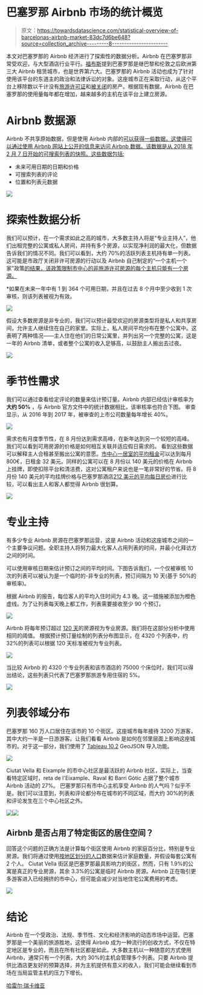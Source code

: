 # 巴塞罗那 Airbnb 市场的统计概览

> 原文：<https://towardsdatascience.com/statistical-overview-of-barcelonas-airbnb-market-83dc7d6be648?source=collection_archive---------8----------------------->

本文对巴塞罗那的 Airbnb 经济进行了探索性的数据分析。Airbnb 在巴塞罗那非常受欢迎，与大型酒店行业平行。[福布斯](https://www.forbes.com/sites/bishopjordan/2017/04/05/airbnb-paris-london-nyc-la-barcelona-rome-infographic/#5d0fac0d4127)提到巴塞罗那是继巴黎和伦敦之后欧洲第三大 Airbnb 租赁城市，也是世界第六大。巴塞罗那的 Airbnb 活动也成为了针对使用该平台的东道主的政治和法律诉讼的对象。这座城市正在采取行动，从这个平台上移除数以千计没有[旅游许可证](http://aldianews.com/articles/culture/barcelona-crackdown-airbnb-model-follow/52926)和[被关闭](https://www.citylab.com/life/2018/06/barcelona-finds-a-way-to-control-its-airbnb-market/562187/)的房产。根据现有数据，Airbnb 在巴塞罗那的使用量每年都在增加，越来越多的主机在该平台上建立房源。

# Airbnb 数据源

Airbnb 不共享原始数据，但是使用 Airbnb 内部的[可以获得一些数据，这使得可以通过使用 Airbnb 网站上公开的信息来访问 Airbnb 数据。该数据是从 2018 年 2 月 7 日开始的可搜索列表的快照。这些数据包括:](http://insideairbnb.com/get-the-data.html)

*   未来可用日期的日期和价格
*   可搜索列表的评论
*   位置和列表元数据

![](img/09cc9ebeb5d5021d08f619526e40a4b9.png)

# 探索性数据分析

我们可以预计，在一个需求如此之高的城市，大多数主持人将是“专业主持人”，他们出租完整的公寓或私人房间，并持有多个房源，以实现净利润的最大化，但数据告诉我们的情况不同。我们可以看到，大约 70%的活跃列表主机持有单一列表。这可能是市政厅关闭非许可房源的行动以及 Airbnb 自己制定的“一个主机一个家”政策[的结果，该政策限制市中心的非旅游许可房源的每个主机只能有一个房源。](https://www.airbnbcitizen.com/es/one-host-one-home-en-barcelona/)

*如果在未来一年中有 1 到 364 个可用日期，并且在过去 8 个月中至少收到 1 次审核，则该列表被视为有效。

![](img/4cfb7a3b9ba35416136741caf99b725a.png)

假设大多数房源是非专业的，我们可以预计最受欢迎的房源类型将是私人和共享房间，允许主人继续住在自己的家里。实际上，私人房间平均分布在整个公寓中。这表明了两种情况——主人住在他们的日常公寓里，并列出另一个完整的公寓，这是一年的 Airbnb 清单，或者整个公寓的收入足够高，以鼓励主人搬出去过夜。

![](img/7cedeffb403d0169bfbf881d232b85e3.png)

# 季节性需求

我们可以通过查看给定评论的数量来估计预订量。Airbnb 内部已经估计审核率为**大约 50%** ，与 Airbnb 官方文件中的统计数据相比，该审核率也符合下图。
审查显示，从 2016 年到 2017 年，被审查的上市公司数量每年增长 40%。

![](img/9b3fec4c8a99e3b354acee6062761326.png)

需求也有月度季节性，在 8 月份达到需求高峰，在新年达到另一个较短的高峰。我们可以看到可用房源的价格是如何相互关联并适应假日需求的。
看到这些数据可以解释主人合租甚至搬出公寓的意愿。[市中心一居室的平均租金](http://immovingtobarcelona.com/cost-of-living-in-barcelona/)可以达到每月 800€，日租金 32 美元。同样的公寓可以在 8 月份以 140 美元的价格在 Airbnb 上挂牌，即使扣除平台和清洁费，这对公寓租户来说也是一笔非常好的节省。将 8 月份 140 美元的平均挂牌价格与巴塞罗那酒店[212 美元的平均每日房价](https://www.statista.com/statistics/247224/average-daily-rate-of-hotels-in-barcelona/)进行比较，可以看出主人和客人都觉得 Airbnb 很划算。

![](img/5e2d7c664d9ebed09c68f6b25ed65341.png)

# 专业主持

有多少专业 Airbnb 房源在巴塞罗那运营，这是 Airbnb 活动和这座城市之间的一个主要争议问题。全职主持人将努力最大化客人占用列表的时间，并最小化拜访方之间的时间。

可以使用审核日期来估计预订之间的平均时间。下图告诉我们，一个仅被审核 10 次的列表可以被认为是一个临时的-非专业的列表，预订间隔为 10 天(基于 50%的审核率)。

根据 Airbnb 的报告，每位客人的平均入住时间为 4.3 晚。这一措施被添加为橙色虚线。为了让列表每天晚上都工作，列表需要接收至少 90 个预订。

![](img/0a921a51c732cc29c26637c342741f8c.png)

Airbnb 将每年预订超过 [120 天](https://www.airbnbcitizen.com/wp-content/uploads/sites/7/2017/05/Barcelona_DataReport_2017Q1_EN.pdf)的房源视为专业房源。我们将在这部分分析中使用相同的阈值。
根据预计预订量绘制的列表分布图显示，在 4320 个列表中，约 32%的列表可以根据 120 天标准被视为专业列表。

![](img/925a87161dd8aa4f09c79f7697c8b146.png)

当比较 Airbnb 的 4320 个专业列表和该市酒店的 75000 个床位时，我们可以得出结论，这些列表只代表了巴塞罗那旅游专用住宿的 5%。

![](img/3221ed76a9ea338f93e3beb66f3445cc.png)

# 列表邻域分布

巴塞罗那 160 万人口居住在该市的 10 个街区。这座城市每年接待 3200 万游客，其中大约一半是一日游游客。让我们看看 Airbnb 是如何在邻里层面上影响这座城市的。对于这一部分，我们使用了 [Tableau 10.2](https://www.tableau.com/about/blog/2017/2/tackle-your-geospatial-analysis-ease-tableau-102-66018) GeoJSON 导入功能。

![](img/545e2fb105fa1c57933bc37d39c01578.png)

Ciutat Vella 和 Eixample 的市中心社区是最活跃的 Airbnb 社区，实际上，当查看特定区域时，reta de l'Eixample、Raval 和 Barri Gòtic 占据了整个城市 Airbnb 活动的 27%。
巴塞罗那只有市中心主机享受 Airbnb 的人气吗？似乎不是。我们可以注意到，列表和评论都分布在城市的不同区域，而大约 30%的列表和评论发生在三个中心社区之外。

![](img/874233544c231347227cdc0fd81b8b25.png)![](img/5b25e59a0009545cdce136939ec8d5bc.png)

## **Airbnb 是否占用了特定街区的居住空间？**

回答这个问题的正确方法是计算每个街区使用 Airbnb 的家庭百分比，特别是专业房源。我们将通过使用[按地区划分的人口](https://en.wikipedia.org/wiki/Districts_of_Barcelona)数据来估计家庭数量，并假设每套公寓有 2 个人。
Ciutat Vella 街区是巴塞罗那最具影响力的街区，然而，只有 1.9%的公寓是真正的专业房源，其余 3.3%的公寓是临时 Airbnb 房源。Airbnb 正在吸引更多游客进入已经拥挤的市中心，但可能会减少对当地住宅公寓费用的考虑。

![](img/1feec366016f194eceb95cd4e47e11b8.png)

# **结论**

Airbnb 在一个受政治、法规、季节性、文化和经济影响的动态市场中运营。巴塞罗那是一个美丽的旅游胜地，这使得 Airbnb 成为一种流行的创收方式，不仅在特定地区是专业的，而且在所有社区都是如此。大多数主机以一种随意的方式使用 Airbnb，通常只有一个列表，大约 30%的主机会管理多个列表。只要 Airbnb 提供比酒店更友好的预算选择，并为主机提供有意义的收入，我们可能会继续看到市场在当局监管主机的压力下增长。

[哈雷尔·瑞卡维亚](http://linkedin.com/in/harelrechavia)